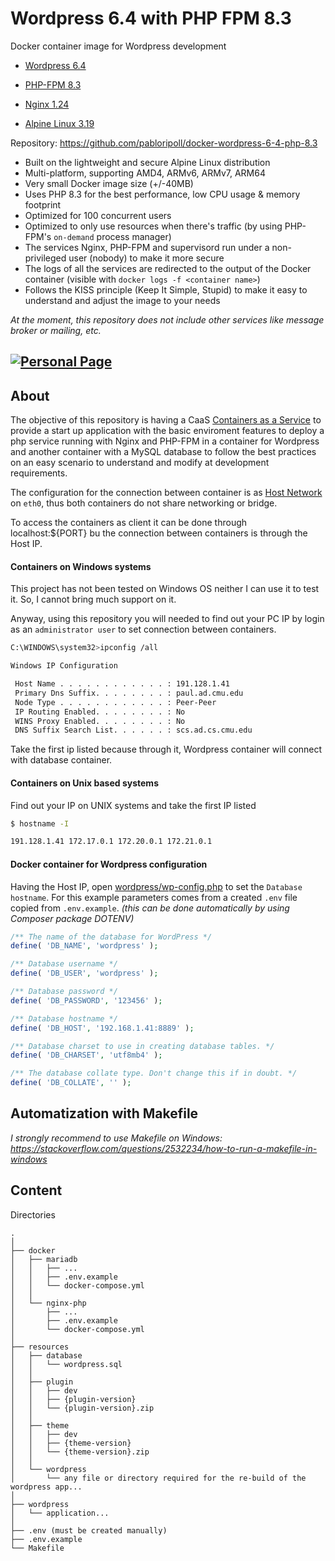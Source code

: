# Wordpress 6.4 with PHP FPM 8.3

Docker container image for Wordpress development

- [Wordpress 6.4](https://wordpress.org/download/releases/6-4/)

- [PHP-FPM 8.3](https://www.php.net/releases/8.3/en.php)

- [Nginx 1.24](https://nginx.org/)

- [Alpine Linux 3.19](https://www.alpinelinux.org/)

Repository: https://github.com/pabloripoll/docker-wordpress-6-4-php-8.3

* Built on the lightweight and secure Alpine Linux distribution
* Multi-platform, supporting AMD4, ARMv6, ARMv7, ARM64
* Very small Docker image size (+/-40MB)
* Uses PHP 8.3 for the best performance, low CPU usage & memory footprint
* Optimized for 100 concurrent users
* Optimized to only use resources when there's traffic (by using PHP-FPM's `on-demand` process manager)
* The services Nginx, PHP-FPM and supervisord run under a non-privileged user (nobody) to make it more secure
* The logs of all the services are redirected to the output of the Docker container (visible with `docker logs -f <container name>`)
* Follows the KISS principle (Keep It Simple, Stupid) to make it easy to understand and adjust the image to your needs

*At the moment, this repository does not include other services like message broker or mailing, etc.*

## [![Personal Page](https://pabloripoll.com/files/logo-light-100x300.png)](https://github.com/pabloripoll?tab=repositories)

## About

The objective of this repository is having a CaaS [Containers as a Service](https://www.ibm.com/topics/containers-as-a-service) to provide a start up application with the basic enviroment features to deploy a php service running with Nginx and PHP-FPM in a container for Wordpress and another container with a MySQL database to follow the best practices on an easy scenario to understand and modify at development requirements.

The configuration for the connection between container is as [Host Network](https://docs.docker.com/network/drivers/host/) on `eth0`, thus both containers do not share networking or bridge.

To access the containers as client it can be done through localhost:${PORT} bu the connection between containers is through the Host IP.

#### Containers on Windows systems

This project has not been tested on Windows OS neither I can use it to test it. So, I cannot bring much support on it.

Anyway, using this repository you will needed to find out your PC IP by login as an `administrator user` to set connection between containers.

```bash
C:\WINDOWS\system32>ipconfig /all

Windows IP Configuration

 Host Name . . . . . . . . . . . . : 191.128.1.41
 Primary Dns Suffix. . . . . . . . : paul.ad.cmu.edu
 Node Type . . . . . . . . . . . . : Peer-Peer
 IP Routing Enabled. . . . . . . . : No
 WINS Proxy Enabled. . . . . . . . : No
 DNS Suffix Search List. . . . . . : scs.ad.cs.cmu.edu
```

Take the first ip listed because through it, Wordpress container will connect with database container.

#### Containers on Unix based systems

Find out your IP on UNIX systems and take the first IP listed
```bash
$ hostname -I

191.128.1.41 172.17.0.1 172.20.0.1 172.21.0.1
```

#### Docker container for Wordpress configuration

Having the Host IP, open [wordpress/wp-config.php](wordpress/wp-config.php) to set the  `Database hostname`. For this example parameters comes from a created `.env` file copied from `.env.example`. *(this can be done automatically by using Composer package DOTENV)*

```php
/** The name of the database for WordPress */
define( 'DB_NAME', 'wordpress' );

/** Database username */
define( 'DB_USER', 'wordpress' );

/** Database password */
define( 'DB_PASSWORD', '123456' );

/** Database hostname */
define( 'DB_HOST', '192.168.1.41:8889' );

/** Database charset to use in creating database tables. */
define( 'DB_CHARSET', 'utf8mb4' );

/** The database collate type. Don't change this if in doubt. */
define( 'DB_COLLATE', '' );
```

## Automatization with Makefile

*I strongly recommend to use Makefile on Windows: https://stackoverflow.com/questions/2532234/how-to-run-a-makefile-in-windows*

## Content

Directories
```
.
│
├── docker
│   ├── mariadb
│   │   ├── ...
│   │   ├── .env.example
│   │   └── docker-compose.yml
│   │
│   └── nginx-php
│       ├── ...
│       ├── .env.example
│       └── docker-compose.yml
│
├── resources
│   ├── database
│   │   └── wordpress.sql
│   │
│   ├── plugin
│   │   ├── dev
│   │   ├── {plugin-version}
│   │   └── {plugin-version}.zip
│   │
│   ├── theme
│   │   ├── dev
│   │   ├── {theme-version}
│   │   └── {theme-version}.zip
│   │
│   └── wordpress
│       └── any file or directory required for the re-build of the wordpress app...
│
├── wordpress
│   └── application...
│
├── .env (must be created manually)
├── .env.example
└── Makefile
```